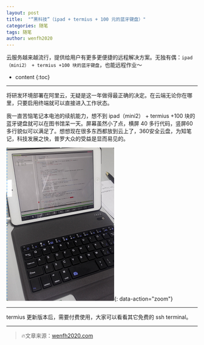```yaml
---
layout: post
title:  "“黑科技”（ipad + termius + 100 元的蓝牙键盘）"
categories: 随笔
tags: 随笔
author: wenfh2020
---
```


云服务越来越流行，提供给用户有更多更便捷的远程解决方案。无独有偶：`ipad（mini2） + termius +100 块的蓝牙键盘`，也能远程作业～



* content
{:toc}

---

将研发环境部署在阿里云，无疑是这一年做得最正确的决定。在云端无论你在哪里，只要启用终端就可以直接进入工作状态。

我一直苦恼笔记本电池的续航能力，想不到 ipad（mini2） + termius +100 块的蓝牙键盘就可以在图书馆呆一天。屏幕虽然小了点，横屏 40 多行代码，竖屏60多行貌似可以满足了。想想现在很多东西都放到云上了，360安全云盘，为知笔记，科技发展之快，普罗大众的受益是显而易见的。

![作业中](/images/2020-03-01-20-44-53.png){: data-action="zoom"}

---

termius 更新版本后，需要付费使用，大家可以看看其它免费的 ssh terminal。

---

> 🔥文章来源：[wenfh2020.com](https://wenfh2020.com/)
